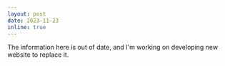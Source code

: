 ```yaml
---
layout: post
date: 2023-11-23
inline: true
---
```


The information here is out of date, and I'm working on developing new website to replace it.